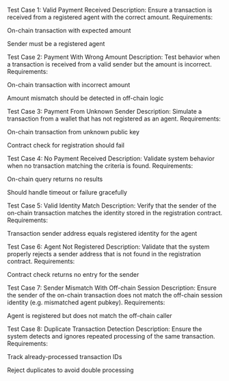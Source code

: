 Test Case 1: Valid Payment Received
Description:
Ensure a transaction is received from a registered agent with the correct amount.
Requirements:

On-chain transaction with expected amount

Sender must be a registered agent

Test Case 2: Payment With Wrong Amount
Description:
Test behavior when a transaction is received from a valid sender but the amount is incorrect.
Requirements:

On-chain transaction with incorrect amount

Amount mismatch should be detected in off-chain logic

Test Case 3: Payment From Unknown Sender
Description:
Simulate a transaction from a wallet that has not registered as an agent.
Requirements:

On-chain transaction from unknown public key

Contract check for registration should fail

Test Case 4: No Payment Received
Description:
Validate system behavior when no transaction matching the criteria is found.
Requirements:

On-chain query returns no results

Should handle timeout or failure gracefully

Test Case 5: Valid Identity Match
Description:
Verify that the sender of the on-chain transaction matches the identity stored in the registration contract.
Requirements:

Transaction sender address equals registered identity for the agent

Test Case 6: Agent Not Registered
Description:
Validate that the system properly rejects a sender address that is not found in the registration contract.
Requirements:

Contract check returns no entry for the sender

Test Case 7: Sender Mismatch With Off-chain Session
Description:
Ensure the sender of the on-chain transaction does not match the off-chain session identity (e.g. mismatched agent pubkey).
Requirements:

Agent is registered but does not match the off-chain caller

Test Case 8: Duplicate Transaction Detection
Description:
Ensure the system detects and ignores repeated processing of the same transaction.
Requirements:

Track already-processed transaction IDs

Reject duplicates to avoid double processing